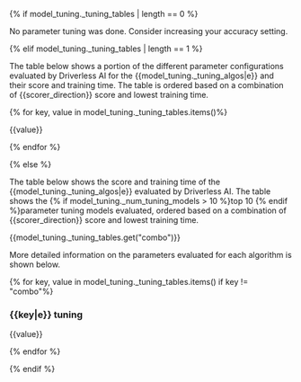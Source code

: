 {% if model_tuning._tuning_tables | length == 0 %}

No parameter tuning was done. Consider increasing your accuracy setting.

{% elif model_tuning._tuning_tables | length == 1  %}

The table below shows a portion of the different parameter configurations evaluated by Driverless AI for the {{model_tuning._tuning_algos|e}} and their score and training time. The table is ordered based on a combination of {{scorer_direction}} score and lowest training time.

{% for key, value in model_tuning._tuning_tables.items()%}

{{value}}

{% endfor %}

{% else %}

The table below shows the score and training time of the {{model_tuning._tuning_algos|e}} evaluated by Driverless AI. The table shows the {% if model_tuning._num_tuning_models > 10 %}top 10 {% endif %}parameter tuning models evaluated, ordered based on a combination of {{scorer_direction}} score and lowest training time.

{{model_tuning._tuning_tables.get("combo")}}

More detailed information on the parameters evaluated for each algorithm is shown below. 

{% for key, value in model_tuning._tuning_tables.items() if key != "combo"%}

### {{key|e}} tuning

{{value}}

{% endfor %}

{% endif %}

